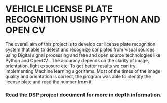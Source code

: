 
# VEHICLE LICENSE PLATE RECOGNITION USING PYTHON AND OPEN CV

The overall aim of this project is to develop car license plate recognition system that able to detect and recognize car plates from visual sources using Digital signal processing and free and open source technologies like Python and OpenCV . The accuracy depends on the clarity of image, orientation, light exposure etc. To get better results we can try implementing Machine learning algorithms. Most of the times of the image quality and orientation is correct, the program was able to identify the license plate and read the number from it.

### Read the DSP project document for more in depth information.
